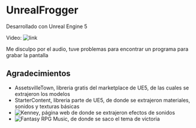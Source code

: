 # UnrealFrogger

Desarrollado con Unreal Engine 5

Video: ![link](https://youtu.be/RpVDpyLW6FU)

Me disculpo por el audio, tuve problemas para encontrar un programa para grabar la pantalla

## Agradecimientos
- AssetsvilleTown, libreria gratis del marketplace de UE5, de las cuales se extrajeron los modelos
- StarterContent, libreria parte de UE5, de donde se extrajeron materiales, sonidos y texturas básicas
- ![Kenney](https://www.kenney.nl/), página web de donde se extrajeron efectos de sonidos
- ![Fantasy RPG Music](https://alkakrab.itch.io/free-25-fantasy-rpg-game-tracks-no-copyright-vol-2), de donde se saco el tema de victoria
